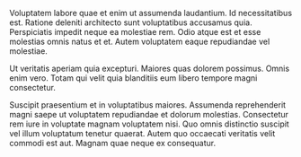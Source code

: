 Voluptatem labore quae et enim ut assumenda laudantium. Id necessitatibus est. Ratione deleniti architecto sunt voluptatibus accusamus quia. Perspiciatis impedit neque ea molestiae rem. Odio atque est et esse molestias omnis natus et et. Autem voluptatem eaque repudiandae vel molestiae.
 Ut veritatis aperiam quia excepturi. Maiores quas dolorem possimus. Omnis enim vero. Totam qui velit quia blanditiis eum libero tempore magni consectetur.
 Suscipit praesentium et in voluptatibus maiores. Assumenda reprehenderit magni saepe ut voluptatem repudiandae et dolorum molestias. Consectetur rem iure in voluptate magnam voluptatem nisi. Quo omnis distinctio suscipit vel illum voluptatum tenetur quaerat. Autem quo occaecati veritatis velit commodi est aut. Magnam quae neque ex consequatur.